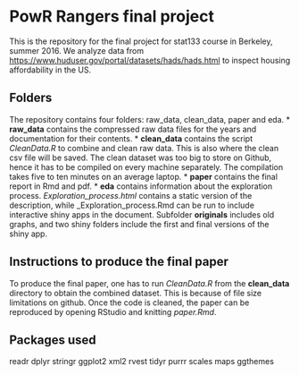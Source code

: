 # PowR Rangers final project

This is the repository for the final project for stat133 course in Berkeley, summer 2016. We analyze data from https://www.huduser.gov/portal/datasets/hads/hads.html to inspect housing affordability in the US. 

## Folders

The repository contains four folders: raw_data, clean_data, paper and eda. 
    * **raw_data** contains the compressed raw data files for the years and documentation for their contents.
    * **clean_data** contains the script _CleanData.R_ to combine and clean raw data. This is also where the clean csv file will be saved. The clean dataset was too big to store on Github, hence it has to be compiled on every machine separately. The compilation takes five to ten minutes on an average laptop.
    * **paper** contains the final report in Rmd and pdf.
    * **eda** contains information about the exploration process. _Exploration_process.html_ contains a static version of the description, while _Exploration_process.Rmd can be run to include interactive shiny apps in the document. Subfolder **originals** includes old graphs, and two shiny folders include the first and final versions of the shiny app.


## Instructions to produce the final paper

To produce the final paper, one has to run _CleanData.R_ from the **clean_data** directory to obtain the combined dataset. This is because of file size limitations on github. Once the code is cleaned, the paper can be reproduced by opening RStudio and knitting _paper.Rmd_.

## Packages used
readr
dplyr
stringr
ggplot2
xml2
rvest
tidyr
purrr
scales
maps
ggthemes
